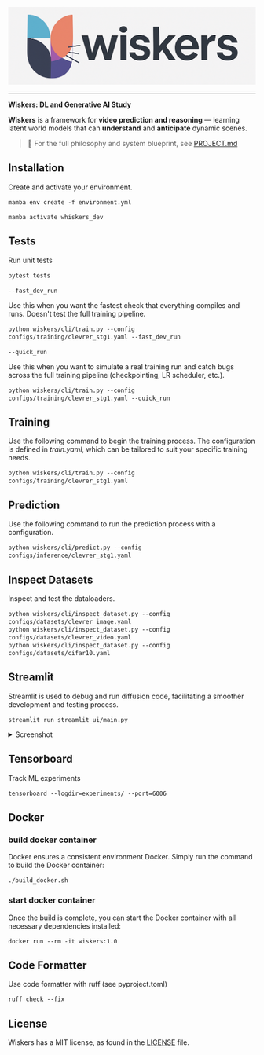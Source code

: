 
![PyTorch Logo](https://raw.githubusercontent.com/electricshadok/wiskers/refs/heads/main/docs/wiskers_logo.png)

--------------------------------------------------------------------------------


**Wiskers: DL and  Generative AI Study**


**Wiskers** is a framework for **video prediction and reasoning** — learning latent world models that can **understand** and **anticipate** dynamic scenes. 


> 📘 For the full philosophy and system blueprint, see [PROJECT.md](https://github.com/vincentbonnetai/wiskers/blob/main/PROJECT.md)

## Installation

Create and activate your environment.
```
mamba env create -f environment.yml
```

```
mamba activate whiskers_dev
```

## Tests

Run unit tests

```
pytest tests
```

```--fast_dev_run```

Use this when you want the fastest check that everything compiles and runs. Doesn't test the full training pipeline.

```
python wiskers/cli/train.py --config configs/training/clevrer_stg1.yaml --fast_dev_run
```

```--quick_run```

Use this when you want to simulate a real training run and catch bugs across the full training pipeline (checkpointing, LR scheduler, etc.).

```
python wiskers/cli/train.py --config configs/training/clevrer_stg1.yaml --quick_run
```

## Training

Use the following command to begin the training process. The configuration is defined in *train.yaml*, which can be tailored to suit your specific training needs.

```
python wiskers/cli/train.py --config configs/training/clevrer_stg1.yaml
```

## Prediction

Use the following command to run the prediction process with a configuration.

```
python wiskers/cli/predict.py --config configs/inference/clevrer_stg1.yaml
```

## Inspect Datasets

Inspect and test the dataloaders.

```
python wiskers/cli/inspect_dataset.py --config configs/datasets/clevrer_image.yaml
python wiskers/cli/inspect_dataset.py --config configs/datasets/clevrer_video.yaml
python wiskers/cli/inspect_dataset.py --config configs/datasets/cifar10.yaml
```

## Streamlit

Streamlit is used to debug and run diffusion code, facilitating a smoother development and testing process.

```
streamlit run streamlit_ui/main.py
```

<details>
<summary>Screenshot</summary>
<p align="center"><img src="docs/app.png?raw=true"></p>
</details>


## Tensorboard

Track ML experiments

```
tensorboard --logdir=experiments/ --port=6006
```

## Docker

### build docker container

Docker ensures a consistent environment Docker. Simply run the command to build the Docker container:

```
./build_docker.sh
```

### start docker container
Once the build is complete, you can start the Docker container with all necessary dependencies installed:

```
docker run --rm -it wiskers:1.0
```

## Code Formatter
Use code formatter with ruff (see pyproject.toml)

```
ruff check --fix
```


## License

Wiskers has a MIT license, as found in the [LICENSE](https://github.com/vincentbonnetai/wiskers/blob/main/LICENSE) file.

